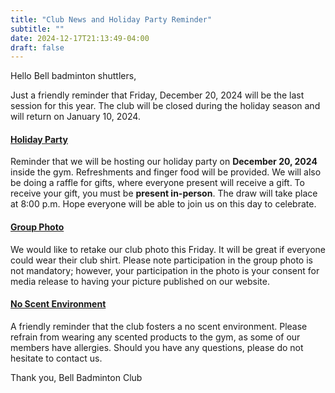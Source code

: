 ```yaml
---
title: "Club News and Holiday Party Reminder"
subtitle: ""
date: 2024-12-17T21:13:49-04:00
draft: false
---
```


Hello Bell badminton shuttlers,

Just a friendly reminder that Friday, December 20, 2024 will be the last session for this year. The club will be closed during the holiday season and will return on January 10, 2024.

#### **<u>Holiday Party</u>**
Reminder that we will be hosting our holiday party on **December 20, 2024** inside the gym.
Refreshments and finger food will be provided.
We will also be doing a raffle for gifts, where everyone present will receive a gift. To receive your gift, you must be **present in-person**. The draw will take place at 8:00 p.m.
Hope everyone will be able to join us on this day to celebrate.

#### **<u>Group Photo</u>**
We would like to retake our club photo this Friday. It will be great if everyone could wear their club shirt. Please note participation in the group photo is not mandatory; however, your 
participation in the photo is your consent for media release to having your picture published on our website.

#### **<u>No Scent Environment</u>**
A friendly reminder that the club fosters a no scent environment. Please refrain from wearing any scented products to the gym, as some of our members have allergies.
Should you have any questions, please do not hesitate to contact us.

Thank you,
Bell Badminton Club